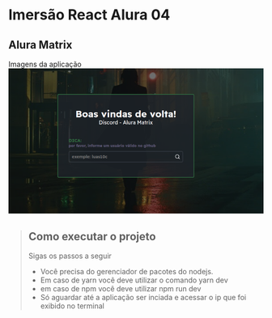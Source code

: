 # Imersão React Alura 04
## Alura Matrix

Imagens da aplicação
![Screenshot 01](./screenshot-001.png)

> ## Como executar o projeto
> Sigas os passos a seguir
> * Você precisa do gerenciador de pacotes do nodejs.
> * Em caso de yarn você deve utilizar o comando yarn dev
> * em caso de npm você deve utilizar npm run dev
> * Só aguardar até a aplicação ser inciada e acessar o ip que foi exibido no terminal